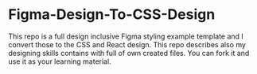 # Figma-Design-To-CSS-Design
This repo is a full design inclusive Figma styling example template and  I convert those to the CSS and React design. This repo describes also my designing skills contains with full of  own created files. You can fork it and use it as your learning material.
